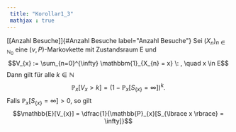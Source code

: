 ```yaml
---
 title: "Korollar1_3"
 mathjax : true
---
```

[\[Anzahl Besuche\]]{#Anzahl Besuche label="Anzahl Besuche"} Sei
$(X_{n})_{n \in \mathbb{N}_{0}}$ eine $(\nu,P)$-Markovkette mit
Zustandsraum E und
$$V_{x} := \sum_{n=0}^{\infty} \mathbbm{1}_{X_{n} = x} \: , \quad x \in E$$
Dann gilt für alle $k \in \mathbb{N}$
$$\mathbb{P}_{x}[V_{x} > k] = (1-\mathbb{P}_{x}[S_{\lbrace x \rbrace} = \infty] )^{k}.$$
Falls $\mathbb{P}_{x}[S_{\lbrace x \rbrace} = \infty] > 0$, so gilt
$$\mathbb{E}[V_{x}] = \dfrac{1}{\mathbb{P}_{x}[S_{\lbrace x \rbrace} = \infty]}$$
